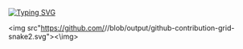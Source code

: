 

[![Typing SVG](https://readme-typing-svg.demolab.com?font=Fira+Code&size=50&duration=3200&pause=800&color=0B8800&center=true&vCenter=true&random=false&width=1080&lines=Hello+World!;My+name+is+Kau%C3%A3+Agner;I'm+a+Software+Developer)](https://git.io/typing-svg)
<br>

<img src"https://github.com/<KauaAgner>/<KauaAgner>/blob/output/github-contribution-grid-snake2.svg"><\img>


